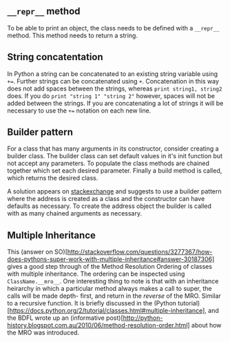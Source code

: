 ## `__repr__` method

To be able to print an object, the class needs to be defined with a `__repr__`
method. This method needs to return a string.

## String concatentation

In Python a string can be concatenated to an existing string variable using `+=`.
Further strings can be concatenated using `+`. Concatenation in this way does
not add spaces between the strings, whereas `print string1, string2` does. If
you do `print "string 1" "string 2"` however, spaces will not be added between
the strings. If you are concatenating a lot of strings it will be necessary to
use the `+=` notation on each new line. 

## Builder pattern

For a class that has many arguments in its constructor, consider creating a
builder class. The builder class can set default values in it's init function
but not accept any parameters. To populate the class methods are chained 
together which set each desired parameter. Finally a build method is called, 
which returns the desired class.

A solution appears on [stackexchange](http://softwareengineering.stackexchange.com/questions/126765/c-design-many-properties-complex-constructor-and-equality)
and suggests to use a builder pattern where the address is created as a class
and the constructor can have defaults as necessary. To create the address object
the builder is called with as many chained arguments as necessary.

## Multiple Inheritance

This (answer on SO)[http://stackoverflow.com/questions/3277367/how-does-pythons-super-work-with-multiple-inheritance#answer-30187306] 
gives a good step through of the Method Resolution Ordering of classes with
multiple inheritance. The ordering can be inspected using `ClassName.__mro__`.
One interesting thing to note is that with an inheritance heirarchy in which
a particular method always makes a call to super, the calls will be made depth-
first, and return in the _reverse_ of the MRO. Similar to a recursive function.
It is briefly discussed in the (Python tutorial)[https://docs.python.org/2/tutorial/classes.html#multiple-inheritance],
and the BDFL wrote up an (informative post)[http://python-history.blogspot.com.au/2010/06/method-resolution-order.html] 
about how the MRO was introduced.

